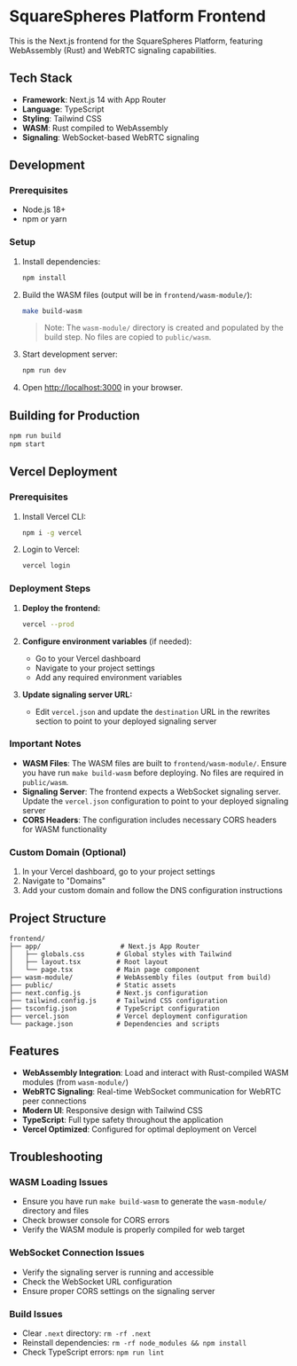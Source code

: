 # SquareSpheres Platform Frontend

This is the Next.js frontend for the SquareSpheres Platform, featuring WebAssembly (Rust) and WebRTC signaling capabilities.

## Tech Stack

- **Framework**: Next.js 14 with App Router
- **Language**: TypeScript
- **Styling**: Tailwind CSS
- **WASM**: Rust compiled to WebAssembly
- **Signaling**: WebSocket-based WebRTC signaling

## Development

### Prerequisites

- Node.js 18+ 
- npm or yarn

### Setup

1. Install dependencies:
   ```bash
   npm install
   ```

2. Build the WASM files (output will be in `frontend/wasm-module/`):
   ```bash
   make build-wasm
   ```
   > Note: The `wasm-module/` directory is created and populated by the build step. No files are copied to `public/wasm`.

3. Start development server:
   ```bash
   npm run dev
   ```

4. Open [http://localhost:3000](http://localhost:3000) in your browser.

## Building for Production

```bash
npm run build
npm start
```

## Vercel Deployment

### Prerequisites

1. Install Vercel CLI:
   ```bash
   npm i -g vercel
   ```

2. Login to Vercel:
   ```bash
   vercel login
   ```

### Deployment Steps

1. **Deploy the frontend:**
   ```bash
   vercel --prod
   ```

2. **Configure environment variables** (if needed):
   - Go to your Vercel dashboard
   - Navigate to your project settings
   - Add any required environment variables

3. **Update signaling server URL:**
   - Edit `vercel.json` and update the `destination` URL in the rewrites section to point to your deployed signaling server

### Important Notes

- **WASM Files**: The WASM files are built to `frontend/wasm-module/`. Ensure you have run `make build-wasm` before deploying. No files are required in `public/wasm`.
- **Signaling Server**: The frontend expects a WebSocket signaling server. Update the `vercel.json` configuration to point to your deployed signaling server
- **CORS Headers**: The configuration includes necessary CORS headers for WASM functionality

### Custom Domain (Optional)

1. In your Vercel dashboard, go to your project settings
2. Navigate to "Domains"
3. Add your custom domain and follow the DNS configuration instructions

## Project Structure

```
frontend/
├── app/                    # Next.js App Router
│   ├── globals.css        # Global styles with Tailwind
│   ├── layout.tsx         # Root layout
│   └── page.tsx           # Main page component
├── wasm-module/           # WebAssembly files (output from build)
├── public/                # Static assets
├── next.config.js         # Next.js configuration
├── tailwind.config.js     # Tailwind CSS configuration
├── tsconfig.json          # TypeScript configuration
├── vercel.json            # Vercel deployment configuration
└── package.json           # Dependencies and scripts
```

## Features

- **WebAssembly Integration**: Load and interact with Rust-compiled WASM modules (from `wasm-module/`)
- **WebRTC Signaling**: Real-time WebSocket communication for WebRTC peer connections
- **Modern UI**: Responsive design with Tailwind CSS
- **TypeScript**: Full type safety throughout the application
- **Vercel Optimized**: Configured for optimal deployment on Vercel

## Troubleshooting

### WASM Loading Issues

- Ensure you have run `make build-wasm` to generate the `wasm-module/` directory and files
- Check browser console for CORS errors
- Verify the WASM module is properly compiled for web target

### WebSocket Connection Issues

- Verify the signaling server is running and accessible
- Check the WebSocket URL configuration
- Ensure proper CORS settings on the signaling server

### Build Issues

- Clear `.next` directory: `rm -rf .next`
- Reinstall dependencies: `rm -rf node_modules && npm install`
- Check TypeScript errors: `npm run lint` 